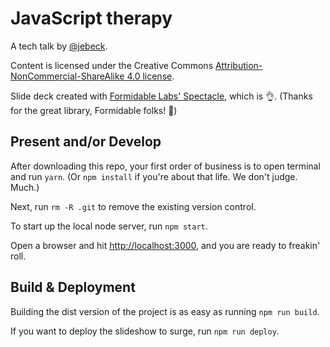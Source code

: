 # JavaScript therapy

A tech talk by [@jebeck](http://janabeck.com/ 'Jana E. Beck').

Content is licensed under the Creative Commons [Attribution-NonCommercial-ShareAlike 4.0 license](https://creativecommons.org/licenses/by-nc-sa/4.0/legalcode 'CC BY-NC-SA 4.0').

Slide deck created with [Formidable Labs' Spectacle](https://formidable.com/open-source/spectacle/ 'Formidable Labs Open Source: Spectacle'), which is 👌. (Thanks for the great library, Formidable folks! 💖)

## Present and/or Develop

After downloading this repo, your first order of business is to open terminal and run `yarn`. (Or `npm install` if you're about that life. We don't judge. Much.)

Next, run `rm -R .git` to remove the existing version control.

To start up the local node server, run `npm start`.

Open a browser and hit [http://localhost:3000](http://localhost:3000), and you are ready to freakin' roll.

## Build & Deployment

Building the dist version of the project is as easy as running `npm run build`.

If you want to deploy the slideshow to surge, run `npm run deploy`.
